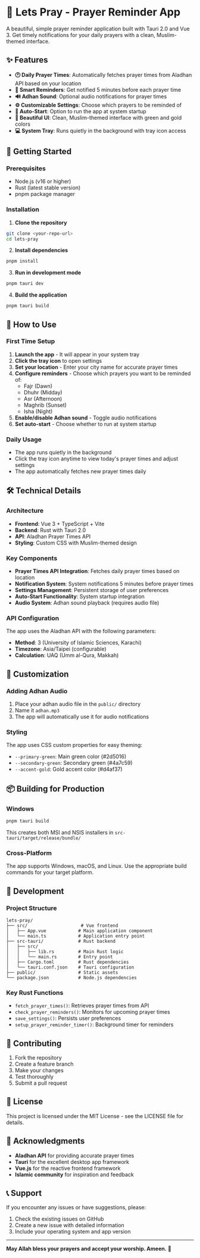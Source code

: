 # 🌙 Lets Pray - Prayer Reminder App

A beautiful, simple prayer reminder application built with Tauri 2.0 and Vue 3. Get timely notifications for your daily prayers with a clean, Muslim-themed interface.

## ✨ Features

- **🕐 Daily Prayer Times**: Automatically fetches prayer times from Aladhan API based on your location
- **🔔 Smart Reminders**: Get notified 5 minutes before each prayer time
- **🔊 Adhan Sound**: Optional audio notifications for prayer times
- **⚙️ Customizable Settings**: Choose which prayers to be reminded of
- **🚀 Auto-Start**: Option to run the app at system startup
- **🎨 Beautiful UI**: Clean, Muslim-themed interface with green and gold colors
- **💻 System Tray**: Runs quietly in the background with tray icon access

## 🚀 Getting Started

### Prerequisites

- Node.js (v16 or higher)
- Rust (latest stable version)
- pnpm package manager

### Installation

1. **Clone the repository**
```bash
git clone <your-repo-url>
cd lets-pray
```

2. **Install dependencies**
```bash
pnpm install
```

3. **Run in development mode**
```bash
pnpm tauri dev
```

4. **Build the application**
```bash
pnpm tauri build
```

## 📱 How to Use

### First Time Setup

1. **Launch the app** - It will appear in your system tray
2. **Click the tray icon** to open settings
3. **Set your location** - Enter your city name for accurate prayer times
4. **Configure reminders** - Choose which prayers you want to be reminded of:
   - Fajr (Dawn)
   - Dhuhr (Midday)
   - Asr (Afternoon)
   - Maghrib (Sunset)
   - Isha (Night)
5. **Enable/disable Adhan sound** - Toggle audio notifications
6. **Set auto-start** - Choose whether to run at system startup

### Daily Usage

- The app runs quietly in the background
- Click the tray icon anytime to view today's prayer times and adjust settings
- The app automatically fetches new prayer times daily

## 🛠️ Technical Details

### Architecture

- **Frontend**: Vue 3 + TypeScript + Vite
- **Backend**: Rust with Tauri 2.0
- **API**: Aladhan Prayer Times API
- **Styling**: Custom CSS with Muslim-themed design

### Key Components

- **Prayer Times API Integration**: Fetches daily prayer times based on location
- **Notification System**: System notifications 5 minutes before prayer times
- **Settings Management**: Persistent storage of user preferences
- **Auto-Start Functionality**: System startup integration
- **Audio System**: Adhan sound playback (requires audio file)

### API Configuration

The app uses the Aladhan API with the following parameters:
- **Method**: 3 (University of Islamic Sciences, Karachi)
- **Timezone**: Asia/Taipei (configurable)
- **Calculation**: UAQ (Umm al-Qura, Makkah)

## 🎨 Customization

### Adding Adhan Audio

1. Place your adhan audio file in the `public/` directory
2. Name it `adhan.mp3`
3. The app will automatically use it for audio notifications

### Styling

The app uses CSS custom properties for easy theming:
- `--primary-green`: Main green color (#2d5016)
- `--secondary-green`: Secondary green (#4a7c59)
- `--accent-gold`: Gold accent color (#d4af37)

## 📦 Building for Production

### Windows
```bash
pnpm tauri build
```
This creates both MSI and NSIS installers in `src-tauri/target/release/bundle/`

### Cross-Platform
The app supports Windows, macOS, and Linux. Use the appropriate build commands for your target platform.

## 🔧 Development

### Project Structure
```
lets-pray/
├── src/                    # Vue frontend
│   ├── App.vue            # Main application component
│   └── main.ts            # Application entry point
├── src-tauri/             # Rust backend
│   ├── src/
│   │   ├── lib.rs         # Main Rust logic
│   │   └── main.rs        # Entry point
│   ├── Cargo.toml         # Rust dependencies
│   └── tauri.conf.json    # Tauri configuration
├── public/                # Static assets
└── package.json           # Node.js dependencies
```

### Key Rust Functions

- `fetch_prayer_times()`: Retrieves prayer times from API
- `check_prayer_reminders()`: Monitors for upcoming prayer times
- `save_settings()`: Persists user preferences
- `setup_prayer_reminder_timer()`: Background timer for reminders

## 🤝 Contributing

1. Fork the repository
2. Create a feature branch
3. Make your changes
4. Test thoroughly
5. Submit a pull request

## 📄 License

This project is licensed under the MIT License - see the LICENSE file for details.

## 🙏 Acknowledgments

- **Aladhan API** for providing accurate prayer times
- **Tauri** for the excellent desktop app framework
- **Vue.js** for the reactive frontend framework
- **Islamic community** for inspiration and feedback

## 📞 Support

If you encounter any issues or have suggestions, please:
1. Check the existing issues on GitHub
2. Create a new issue with detailed information
3. Include your operating system and app version

---

**May Allah bless your prayers and accept your worship. Ameen.** 🤲